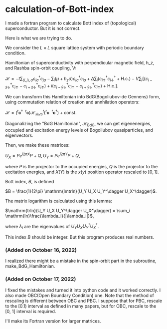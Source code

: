# calculation-of-Bott-index
I made a fortran program to calculate Bott index of (topological) superconductor. But it is not correct.


Here is what we are trying to do.

We consider the $L \times L$ square lattice system with periodic boundary condition.

Hamiltonian of superconductivity with perpendicular magnetic field, h_z, and Rashba spin-orbit coupling, V:

$\mathcal{H} = -t\sum_{\langle i,j\rangle,\sigma} c_{i\sigma}^\dagger c_{j\sigma} - \sum_{i} (\mu + h_z\sigma) c_{i\sigma}^\dagger c_{i\sigma} + \Delta\sum_i (c_{i\uparrow}^{\dagger}c_{i\downarrow}^\dagger + \mathrm{H.c.}) -V \sum_i [ (c_{i-\hat{x}\downarrow}^\dagger c_{i\uparrow} - c_{i+\hat{x}\downarrow}^\dagger c_{i\uparrow}) + i(c_{i-\hat{y}\downarrow}^\dagger c_{i\uparrow} - c_{i+\hat{y}\downarrow}^\dagger c_{i\uparrow}) + \mathrm{H.c.} ]$.

We can transform this Hamiltonian into BdG(Bogoliubov-de Gennens) form, using commutation relation of creation and annhilation operators:

$\mathcal{H} = ({}^t\boldsymbol{c}^\dagger \ \ {}^t\boldsymbol{c}) \mathcal{H}_{\mathcal{BdG}} {}^t({}^t\boldsymbol{c} \ \ {}^t\boldsymbol{c}^\dagger) + \mathrm{const.}$

Diagonalizing the "BdG Hamiltonian", $\mathcal{H}_{\mathrm{BdG}}$, we can get eigenenergies, occupied and excitation energy levels of Bogoliubov quasiparticles, and eigenvectors.

Then, we make these matrices:

$U_X = Pe^{i2\pi X}P + Q, U_Y = Pe^{i2\pi Y}P + Q$,

where $P$ is the projector to the occupied energies, $Q$ is the projector to the excitation energies, and $X(Y)$ is the $x(y)$ position operator rescaled to $[0,1]$.

Bott index, $B$, is defined

$B = \frac{1}{2\pi} \mathrm{Imtrln}(U_Y U_X U_Y^\dagger U_X^\dagger)$.

The matrix logarithm is calculated using this lemma:

$\mathrm{trln}(U_Y U_X U_Y^\dagger U_X^\dagger) = \sum_i \mathrm{ln}\frac{\lambda_i}{|\lambda_i|}$,

where $\lambda_i$ are the eigenvalues of $U_Y U_X U_Y^\dagger U_X^\dagger$.

This index $B$ should be integer. But this program produces real numbers.

### (Added on October 16, 2022)

I realized there might be a mistake in the spin-orbit part in the subroutine, make_BdG_Hamiltonian.

### (Added on October 17, 2022)

I fixed the mistakes and turned it into python code and it worked correctly. I also made OBC(Open Boundary Condition) one. Note that the method of rescaling is different between OBC and PBC. I suppose that for PBC, rescale to the [0.1) interval as defined in many papers, but for OBC, rescale to the [0, 1] interval is required.

I'll make its Fortran version for larger matrices.
